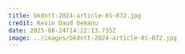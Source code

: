 ```yaml
---
title: bkdntt-2024-article-01-072.jpg
credit: Kevin Daud Oemanu
date: 2025-08-24T14:22:13.735Z
image: ../images/bkdntt-2024-article-01-072.jpg
---
```


